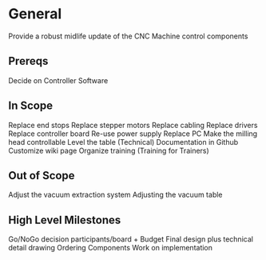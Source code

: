 # General
Provide a robust midlife update of the CNC Machine control components

## Prereqs
Decide on Controller Software

## In Scope
Replace end stops
Replace stepper motors
Replace cabling
Replace drivers
Replace controller board
Re-use power supply
Replace PC
Make the milling head controllable
Level the table
(Technical) Documentation in Github
Customize wiki page
Organize training (Training for Trainers)

## Out of Scope
Adjust the vacuum extraction system
Adjusting the vacuum table

## High Level Milestones

Go/NoGo decision participants/board + Budget
Final design plus technical detail drawing
Ordering Components
Work on implementation
